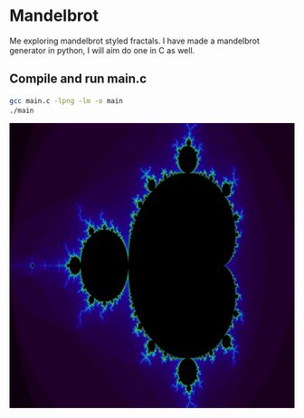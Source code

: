 # Mandelbrot

Me exploring mandelbrot styled fractals. I have made a mandelbrot generator in python, I will aim do one in C as well.

## Compile and run main.c
```bash
gcc main.c -lpng -lm -o main
./main
```

![C output](./output.png)
